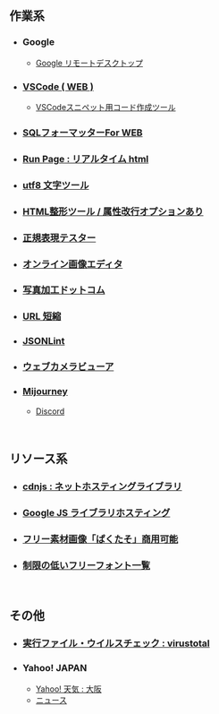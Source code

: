 ## 作業系

- ### Google
  - [Google リモートデスクトップ](https://remotedesktop.google.com/access/)

- ### [VSCode ( WEB )](https://vscode.dev/)
  - [VSCodeスニペット用コード作成ツール](https://migi.me/vsc_snippet/)

- ### [SQLフォーマッターFor WEB](https://atl2.net/webtool/sql%E3%83%95%E3%82%A9%E3%83%BC%E3%83%9E%E3%83%83%E3%82%BF%E3%83%BCfor-web/)

- ### [Run Page : リアルタイム html](http://toolbox.winofsql.jp/run-page.php)

- ### [utf8 文字ツール](http://lightbox.on.coocan.jp/html/utf8tool.php)

- ### [HTML整形ツール / 属性改行オプションあり](https://u670.com/pikamap/htmlseikei.php)

- ### [正規表現テスター](https://regex101.com/)

- ### [オンライン画像エディタ](https://pixlr.com/jp/x/?lang=jp-JP)

- ### [写真加工ドットコム](https://www.photo-kako.com/)

- ### [URL 短縮](https://bitly.com/)

- ### [JSONLint](https://jsonlint.com/)

- ### [ウェブカメラビューア](https://ja.webcamtests.com/viewer)

- ### [Mijourney](https://www.midjourney.com/)
  - [Discord](https://discord.com/)

<br>

## リソース系

- ### [cdnjs : ネットホスティングライブラリ](https://cdnjs.com/libraries)

- ### [Google JS ライブラリホスティング](https://developers.google.com/speed/libraries/)

- ### [フリー素材画像「ぱくたそ」商用可能](https://www.pakutaso.com/)

- ### [制限の低いフリーフォント一覧](http://lightbox.on.coocan.jp/html/freefont_list.php)

<br>

## その他

- ### [実行ファイル・ウイルスチェック : virustotal](https://www.virustotal.com/gui/home/upload)

- ### Yahoo! JAPAN
  - [Yahoo! 天気 : 大阪](https://weather.yahoo.co.jp/weather/jp/27/6200.html)
  - [ニュース](https://news.yahoo.co.jp/topics)

